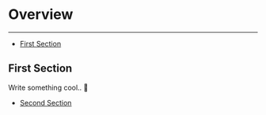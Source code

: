 # Overview

---

- [First Section](#section-1)

<a name="section-1"></a>
## First Section

Write something cool.. 🦊

- [Second Section](#section-2)

